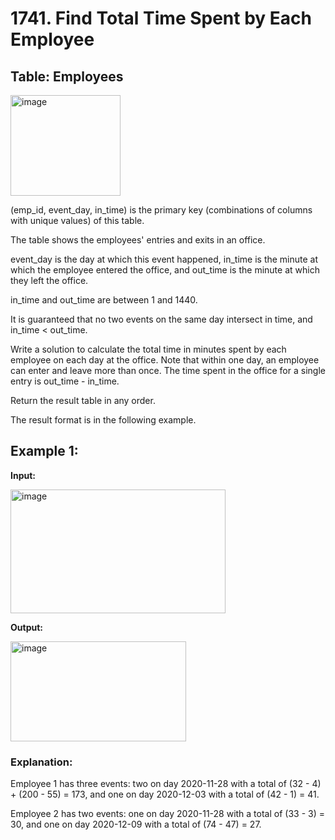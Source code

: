# 1741. Find Total Time Spent by Each Employee

## Table: Employees
<img width="176" height="161" alt="image" src="https://github.com/user-attachments/assets/2b80db97-1b52-4233-a177-5eb0d4270646" />

(emp_id, event_day, in_time) is the primary key (combinations of columns with unique values) of this table.

The table shows the employees' entries and exits in an office.

event_day is the day at which this event happened, in_time is the minute at which the employee entered the office, and out_time is the minute at which they left the office.

in_time and out_time are between 1 and 1440.

It is guaranteed that no two events on the same day intersect in time, and in_time < out_time.
 

Write a solution to calculate the total time in minutes spent by each employee on each day at the office. Note that within one day, an employee can enter and leave more than once. The time spent in the office for a single entry is out_time - in_time.

Return the result table in any order.

The result format is in the following example.

 

## Example 1:

**Input:**

<img width="344" height="198" alt="image" src="https://github.com/user-attachments/assets/3078ddfe-f493-4466-9e9e-957a9b4c8421" />

**Output:**

<img width="281" height="160" alt="image" src="https://github.com/user-attachments/assets/344acbc3-bb6b-4908-9818-f68587f82488" />

### Explanation: 

Employee 1 has three events: two on day 2020-11-28 with a total of (32 - 4) + (200 - 55) = 173, and one on day 2020-12-03 with a total of (42 - 1) = 41.

Employee 2 has two events: one on day 2020-11-28 with a total of (33 - 3) = 30, and one on day 2020-12-09 with a total of (74 - 47) = 27.
